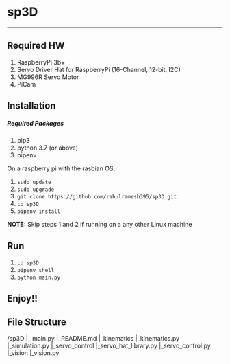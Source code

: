 # sp3D
---------

## Required HW

1. RaspberryPi 3b+ 
2. Servo Driver Hat for RaspberryPi (16-Channel, 12-bit, I2C)
3. MG996R Servo Motor
4. PiCam

## Installation 

##### Required Packages
1. pip3
2. python 3.7 (or above)
3. pipenv

On a raspberry pi with the rasbian OS,

1. `sudo update`
2. `sudo upgrade` 
3. `git clone https://github.com/rahulramesh395/sp3D.git` 
4. `cd sp3D`
5. `pipenv install`

**NOTE:** Skip steps 1 and 2 if running on a any other Linux machine

## Run 
1. `cd sp3D` 
2. `pipenv shell`
3. `python main.py`

Enjoy!!
-

## File Structure
/sp3D
|_ main.py
|_README.md
|_kinematics
	|_kinematics.py
	|_simulation.py
|_servo_control
	|_servo_hat_library.py
	|_servo_control.py
|_vision
	|_vision.py



